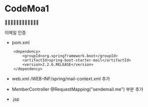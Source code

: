 # CodeMoa1
👨‍💻👨‍💻👨‍💻👨‍💻👨‍💻👨‍💻

이메일 인증
 - pom.xml
  <!-- https://mvnrepository.com/artifact/org.springframework.boot/spring-boot-starter-mail -->
		<dependency>
		    <groupId>org.springframework.boot</groupId>
		    <artifactId>spring-boot-starter-mail</artifactId>
		    <version>2.2.6.RELEASE</version>
		</dependency>
    
 - web.xml
  /WEB-INF/spring/mail-context.xml 추가
 
 - MemberController 
   @RequestMapping("sendemail.me") 부분 추가
   
 - .jsp
 <!-- -->
   <script>
	$('#send').on('click', function() {
		$('#emailNum').show();
		$.ajax({
			url : 'sendemail.me',
			data : {
				mail : $('#email').val(),
				what : '회원가입'
			},
			success : function(data) {
				console.log(data);
				$('#emailNum').on('keyup blur', function(){
					if(data == $(this).val()){
						$('#email').attr('readonly', true);
						$('#emailNum').hide();
					}
				});
			}
		});
	});
 </script>
   
